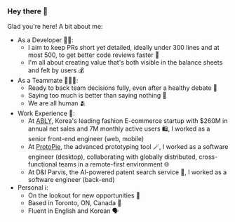 ### Hey there 👋

Glad you're here! A bit about me:

- As a Developer 🧑‍💻:
  - I aim to keep PRs short yet detailed, ideally under 300 lines and at most 500, to get better code reviews faster 👀
  - I'm all about creating value that's both visible in the balance sheets and felt by users 💰
- As a Teammate 🧑‍🤝‍🧑:
  - Ready to back team decisions fully, even after a healthy debate 🤝
  - Saying too much is better than saying nothing 📢
  - We are all human 🫂
- Work Experience 💼:
  - At [ABLY](https://www.linkedin.com/company/ably-corp/), Korea's leading fashion E-commerce startup with $260M in annual net sales and 7M monthly active users 🛍️, I worked as a senior front-end engineer (web, mobile) 
  - At [ProtoPie](https://www.protopie.io/), the advanced prototyping tool 🪄, I worked as a software engineer (desktop), collaborating with globally distributed, cross-functional teams in a remote-first environment 🌐
  - At D&I Parvis, the AI-powered patent search service 🔎, I worked as a software engineer (back-end) 
- Personal ℹ️:
  - On the lookout for new opportunities 🌟
  - Based in Toronto, ON, Canada 🍁
  - Fluent in English and Korean 🗣️
